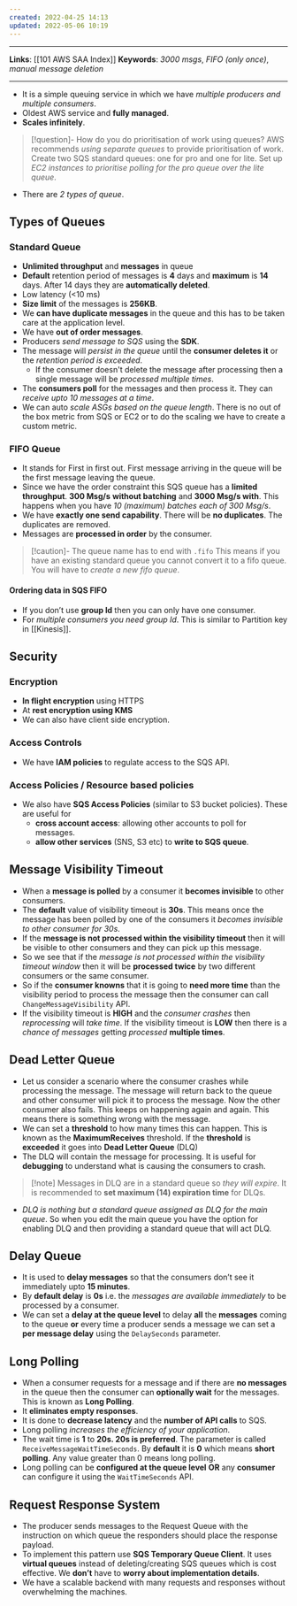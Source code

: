 ```yaml
---
created: 2022-04-25 14:13
updated: 2022-05-06 10:19
---
```

---
**Links**: [[101 AWS SAA Index]]
**Keywords**: *3000 msgs*, *FIFO (only once)*, *manual message deletion*

---
- It is a simple queuing service in which we have *multiple producers and multiple consumers*.
- Oldest AWS service and **fully managed**. 
- **Scales infinitely**.

> [!question]- How do you do prioritisation of work using queues?
> AWS recommends *using separate queues* to provide prioritisation of work.
> Create two SQS standard queues: one for pro and one for lite. Set up *EC2 instances to prioritise polling for the pro queue over the lite queue*.

- There are *2 types of queue*.

## Types of Queues
### Standard Queue
- **Unlimited throughput** and **messages** in queue
- **Default** retention period of messages is **4** days and **maximum** is **14** days. After 14 days they are **automatically deleted**.
- Low latency (<10 ms)
- **Size limit** of the messages is **256KB**.
- We **can have duplicate messages** in the queue and this has to be taken care at the application level.
- We have **out of order messages**.
- Producers *send message to SQS* using the **SDK**.
- The message will *persist in the queue* until the **consumer deletes it** or the *retention period is exceeded*.
	- If the consumer doesn't delete the message after processing then a single message will be *processed multiple times*.
- The **consumers poll** for the messages and then process it. They can *receive upto 10 messages at a time*.
- We can auto *scale ASGs based on the queue length*. There is no out of the box metric from SQS or EC2 or to do the scaling we have to create a custom metric.

### FIFO Queue
- It stands for First in first out. First message arriving in the queue will be the first message leaving the queue.
- Since we have the order constraint this SQS queue has a **limited throughput**. **300 Msg/s** **without batching** and **3000 Msg/s with**. This happens when you have *10 (maximum) batches each of 300 Msg/s*.
- We have **exactly one send capability**. There will be **no duplicates**. The duplicates are removed.
- Messages are **processed in order** by the consumer.

> [!caution]- The queue name has to end with `.fifo` 
> This means if you have an existing standard queue you cannot convert it to a fifo queue. You will have to *create a new fifo queue*.

#### Ordering data in SQS FIFO
- If you don’t use **group Id** then you can only have one consumer.
- For *multiple consumers you need group Id*. This is similar to Partition key in [[Kinesis]]. 

## Security
### Encryption
- **In flight encryption** using HTTPS
- At **rest encryption using KMS**
- We can also have client side encryption.

### Access Controls
- We have **IAM policies** to regulate access to the SQS API.

### Access Policies / Resource based policies
- We also have **SQS Access Policies** (similar to S3 bucket policies). These are useful for
    -   **cross account access**: allowing other accounts to poll for messages.
    -   **allow other services** (SNS, S3 etc) to **write to SQS queue**.

## Message Visibility Timeout
- When a **message is polled** by a consumer it **becomes invisible** to other consumers.
- The **default** value of visibility timeout is **30s**. This means once the message has been polled by one of the consumers it *becomes invisible to other consumer for 30s*.
- If the **message is not processed within the visibility timeout** then it will be visible to other consumers and they can pick up this message.
- So we see that if the *message is not processed within the visibility timeout window* then it will be **processed twice** by two different consumers or the same consumer.
- So if the **consumer knowns** that it is going to **need more time** than the visibility period to process the message then the consumer can call `ChangeMessageVisibility` API.
- If the visibility timeout is **HIGH** and the *consumer crashes* then *reprocessing* will *take time*. If the visibility timeout is **LOW** then there is a *chance of messages* getting *processed* **multiple times**.

## Dead Letter Queue
- Let us consider a scenario where the consumer crashes while processing the message. The message will return back to the queue and other consumer will pick it to process the message. Now the other consumer also fails. This keeps on happening again and again. This means there is something wrong with the message.
- We can set a **threshold** to how many times this can happen. This is known as the **MaximumReceives** threshold. If the **threshold** is **exceeded** it goes into **Dead Letter Queue** (DLQ)
- The DLQ will contain the message for processing. It is useful for **debugging** to understand what is causing the consumers to crash.

> [!note] Messages in DLQ are in a standard queue so *they will expire*. It is recommended to **set maximum (14) expiration time** for DLQs.
- *DLQ is nothing but a standard queue assigned as DLQ for the main queue*. So when you edit the main queue you have the option for enabling DLQ and then providing a standard queue that will act DLQ.

## Delay Queue
- It is used to **delay messages** so that the consumers don’t see it immediately upto **15 minutes**.
- By **default delay** is **0s** i.e. the *messages are available immediately* to be processed by a consumer.
- We can set a **delay at the queue level** to delay **all** the **messages** coming to the queue **or** every time a producer sends a message we can set a **per message delay** using the `DelaySeconds` parameter.

## Long Polling
- When a consumer requests for a message and if there are **no messages** in the queue then the consumer can **optionally wait** for the messages. This is known as **Long Polling**.
- It **eliminates empty responses**.
- It is done to **decrease latency** and the **number of API calls** to SQS. 
- Long polling *increases the efficiency of your application*.
- The wait time is **1** to **20s. 20s is preferred**. The parameter is called `ReceiveMessageWaitTimeSeconds`. By **default** it is **0** which means **short polling**. Any value greater than 0 means long polling.
- Long polling can be **configured at the queue level** **OR** any **consumer** can configure it using the `WaitTimeSeconds` API.

## Request Response System
- The producer sends messages to the Request Queue with the instruction on which queue the responders should place the response payload.
- To implement this pattern use **SQS Temporary Queue Client**. It uses **virtual queues** instead of deleting/creating SQS queues which is cost effective. We **don’t** have to **worry about implementation details**.
- We have a scalable backend with many requests and responses without overwhelming the machines.